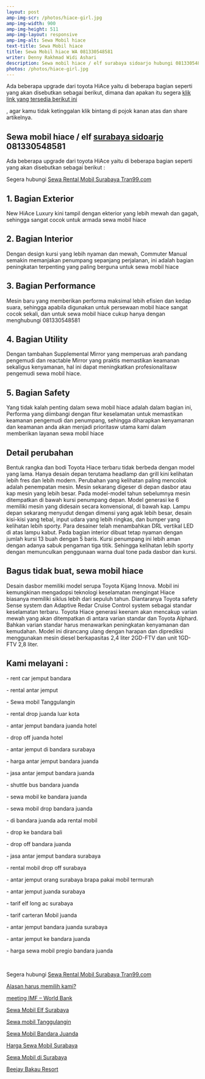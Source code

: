 ```yaml
---
layout: post
amp-img-scr: /photos/hiace-girl.jpg
amp-img-width: 900
amp-img-height: 511
amp-img-layout: responsive
amp-img-alt: Sewa Mobil hiace
text-title: Sewa Mobil hiace
title: Sewa Mobil hiace WA 081330548581
writer: Denny Rakhmad Widi Ashari
description: Sewa mobil hiace / elf surabaya sidoarjo hubungi 081330548581 Ada beberapa upgrade dari toyota HiAce yaitu di beberapa bagian seperti yang akan disebutkan sebagai berikut, dimana dan apakan itu segera klik link yang tersedia berikut ini, agar kamu tidak ketinggalan klik bintang di pojok kanan atas dan share artikelnya.
photos: /photos/hiace-girl.jpg
---
```

<p class="post">Ada beberapa upgrade dari toyota HiAce yaitu di beberapa bagian seperti yang akan disebutkan sebagai berikut, dimana dan apakan itu segera  <a href="https://tran99.com/">klik link yang tersedia berikut ini</a>

, agar kamu tidak ketinggalan klik bintang di pojok kanan atas dan share artikelnya.</p>

<h2 class="post">Sewa mobil hiace / elf <a href="https://tran99.com/2019/09/02/sewa-mobil-hiace/">surabaya sidoarjo</a> 081330548581</h2>
<amp-img class="post" src="/photos/hiace-girl-2.jpg" width="696" height="463" layout="responsive" alt="Sewa mobil hiace surabaya trans99"></amp-img>

<p class="post">Ada beberapa upgrade dari toyota HiAce yaitu di beberapa bagian seperti yang akan disebutkan sebagai berikut :</p>
<p class="post">Segera hubungi <a href="https://tran99.com/">Sewa Rental Mobil Surabaya Tran99.com</a></p>
<h2 class="post">1. Bagian Exterior</h2>
<p class="post">New HiAce Luxury kini tampil dengan ekterior yang lebih mewah dan gagah, sehingga sangat cocok untuk armada sewa mobil hiace</p>
<h2 class="post">2. Bagian Interior</h2>
<p class="post">Dengan design kursi yang lebih nyaman dan mewah, Commuter Manual semakin memanjakan penumpang sepanjang perjalanan, ini adalah bagian peningkatan terpenting yang paling berguna untuk sewa mobil hiace</p>
<h2 class="post">3. Bagian Performance</h2>
<p class="post">Mesin baru yang memberikan performa maksimal lebih efisien dan kedap suara, sehingga apabila digunakan untuk persewaan mobil hiace sangat cocok sekali, dan untuk sewa mobil hiace cukup hanya dengan menghubungi 081330548581</p>
<h2 class="post">4. Bagian Utility</h2>
<p class="post">Dengan tambahan Supplemental Mirror yang memperuas arah pandang pengemudi dan reactable Mirror yang praktis memastikan keamanan sekaligus kenyamanan, hal ini dapat meningkatkan profesionalitasw pengemudi sewa mobil hiace.</p>
<h2 class="post">5. Bagian Safety</h2>
<p class="post">Yang tidak kalah penting dalam sewa mobil hiace adalah dalam bagian ini, Performa yang diimbangi dengan fitur keselamatan untuk memastikan keamanan pengemudi dan penumpang, sehingga diharapkan kenyamanan dan keamanan anda akan menjadi prioritasw utama kami dalam memberikan layanan sewa mobil hiace</p>
<h2 class="post">Detail perubahan</h2>
<p class="post">Bentuk rangka dan bodi Toyota Hiace terbaru tidak berbeda dengan model yang lama. Hanya desain depan terutama headlamp dan grill kini kelihatan lebih fres dan lebih modern. Perubahan yang kelihatan paling mencolok adalah penempatan mesin. Mesin sekarang digeser di depan dasbor atau kap mesin yang lebih besar. Pada model-model tahun sebelumnya mesin ditempatkan di bawah kursi penumpang depan. Model generasi ke 6 memiliki mesin yang didesain secara konvensional, di bawah kap. Lampu depan sekarang menyudut dengan dimensi yang agak lebih besar, desain kisi-kisi yang tebal, input udara yang lebih ringkas, dan bumper yang kelihatan lebih sporty. Para desainer telah menambahkan DRL vertikal LED di atas lampu kabut. Pada bagian interior dibuat tetap nyaman dengan jumlah kursi 13 buah dengan 5 baris. Kursi penumpang ini lebih aman dengan adanya sabuk pengaman tiga titik. Sehingga kelihatan lebih sporty dengan memunculkan penggunaan warna dual tone pada dasbor dan kursi.</p>
<h2 class="post">Bagus tidak buat, sewa mobil hiace</h2>
<p class="post">Desain dasbor memiliki model serupa Toyota Kijang Innova. Mobil ini kemungkinan mengadopsi teknologi keselamatan mengingat Hiace biasanya memiliki siklus lebih dari sepuluh tahun. Diantaranya Toyota safety Sense system dan Adaptive Redar Cruise Control system sebagai standar keselamatan terbaru. Toyota Hiace generasi keenam akan mencakup varian mewah yang akan ditempatkan di antara varian standar dan Toyota Alphard. Bahkan varian standar harus menawarkan peningkatan kenyamanan dan kemudahan. Model ini dirancang ulang dengan harapan dan diprediksi menggunakan mesin diesel berkapasitas 2,4 liter 2GD-FTV dan unit 1GD-FTV 2,8 liter.</p>

<h2 class="post">Kami melayani :</h2>
<p class="post">- rent car jemput bandara</p>
<p class="post">- rental antar jemput</p>
<p class="post">- Sewa mobil Tanggulangin</p>
<p class="post">- rental drop juanda luar kota</p>
<p class="post">- antar jemput bandara juanda hotel</p>
<p class="post">- drop off juanda hotel</p>
<p class="post">- antar jemput di bandara surabaya </p>
<p class="post">- harga antar jemput bandara juanda</p>
<p class="post">- jasa antar jemput bandara juanda</p>
<p class="post">- shuttle bus bandara juanda</p>
<p class="post">- sewa mobil ke bandara juanda</p>
<p class="post">- sewa mobil drop bandara juanda</p>
<p class="post">- di bandara juanda ada rental mobil</p>
<p class="post">- drop ke bandara bali</p>
<p class="post">- drop off bandara juanda</p>
<p class="post">- jasa antar jemput bandara surabaya</p>
<p class="post">- rental mobil drop off surabaya</p>
<p class="post">- antar jemput orang surabaya brapa pakai mobil termurah</p>
<p class="post">- antar jemput juanda surabaya</p>
<p class="post">- tarif elf long ac surabaya</p>
<p class="post">- tarif carteran Mobil juanda</p>
<p class="post">- antar jemput bandara juanda surabaya</p>
<p class="post">- antar jemput ke bandara juanda</p>
<p class="post">- harga sewa mobil pregio bandara juanda</p>
<p class="post"><br></p>
<p class="post">Segera hubungi <a href="https://tran99.com/">Sewa Rental Mobil Surabaya Tran99.com</a></p>
<p class="post"><a href="https://tran99.com/2018/11/05/keunggulan-rental-mobil-surabaya/">Alasan harus memilih kami?</a></p>
<p class="post"><a href="https://tran99.com/2018/10/05/rental-annual-meeting-imf-world-bank-di-bali/">meeting IMF – World Bank</a></p>
<p class="post"><a href="https://tran99.com/2018/09/28/sewa-mobil-elf-surabaya/">Sewa Mobil Elf Surabaya</a></p>
<p class="post"><a href="https://tran99.com/2018/08/16/sewa-mobil-tanggulangin/">Sewa mobil Tanggulangin</a></p>
<p class="post"><a href="https://tran99.com/2018/07/23/sewa-mobil-bandara-juanda/">Sewa Mobil Bandara Juanda</a></p>
<p class="post"><a href="https://tran99.com/2018/06/21/harga-sewa-mobil-surabaya/">Harga Sewa Mobil Surabaya</a></p>
<p class="post"><a href="https://tran99.com/2018/05/27/sewa-mobil-di-surabaya/">Sewa Mobil di Surabaya</a></p>
<p class="post"><a href="https://tran99.com/2018/04/12/beejay-bakau-resort/">Beejay Bakau Resort</a></p>
<p class="post"><br></p>